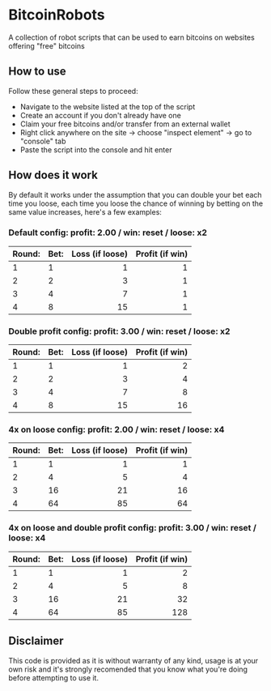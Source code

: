 # BitcoinRobots
A collection of robot scripts that can be used to earn bitcoins on websites offering "free" bitcoins

## How to use
Follow these general steps to proceed:
* Navigate to the website listed at the top of the script
* Create an account if you don't already have one
* Claim your free bitcoins and/or transfer from an external wallet
* Right click anywhere on the site -> choose "inspect element" -> go to "console" tab
* Paste the script into the console and hit enter

## How does it work
By default it works under the assumption that you can double your bet each time you loose, each time you loose the chance of winning by betting on the same value increases, here's a few examples:

### Default config: profit: 2.00 / win: reset / loose: x2
| Round:        | Bet:    | Loss (if loose) | Profit (if win) |
| ------------- | ------- | ---------------:| ---------------:|
| 1             | 1       | 1               | 1               |
| 2             | 2       | 3               | 1               |  
| 3             | 4       | 7               | 1               |   
| 4             | 8       | 15              | 1               |  

### Double profit config: profit: 3.00 / win: reset / loose: x2
| Round:        | Bet:    | Loss (if loose) | Profit (if win) |
| ------------- | ------- | ---------------:| ---------------:|
| 1             | 1       | 1               | 2               |
| 2             | 2       | 3               | 4               |  
| 3             | 4       | 7               | 8               |   
| 4             | 8       | 15              | 16              | 

### 4x on loose config: profit: 2.00 / win: reset / loose: x4
| Round:        | Bet:    | Loss (if loose) | Profit (if win) |
| ------------- | ------- | ---------------:| ---------------:|
| 1             | 1       | 1               | 1               |
| 2             | 4       | 5               | 4               |  
| 3             | 16      | 21              | 16              |   
| 4             | 64      | 85              | 64              | 

### 4x on loose and double profit config: profit: 3.00 / win: reset / loose: x4
| Round:        | Bet:    | Loss (if loose) | Profit (if win) |
| ------------- | ------- | ---------------:| ---------------:|
| 1             | 1       | 1               | 2               |
| 2             | 4       | 5               | 8               |  
| 3             | 16      | 21              | 32              |   
| 4             | 64      | 85              | 128             | 

## Disclaimer
This code is provided as it is without warranty of any kind, usage is at your own risk and it's strongly recomended that you know what you're doing before attempting to use it.
